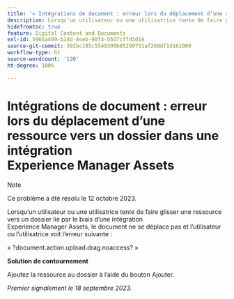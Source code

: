 ```yaml
---
title: '« Intégrations de document : erreur lors du déplacement d’une ressource vers un dossier dans une intégration Experience Manager Assets »'
description: Lorsqu’un utilisateur ou une utilisatrice tente de faire glisser une ressource vers un dossier lié par le biais d’une intégration Experience Manager Assets, le document ne se déplace pas et l’utilisateur ou l’utilisatrice voit l’erreur suivante.
hidefromtoc: true
feature: Digital Content and Documents
exl-id: 5965a409-b14d-4ceb-90f4-55d7cffd3d19
source-git-commit: 392bc185c5549300b05299751af260df1d161009
workflow-type: ht
source-wordcount: '120'
ht-degree: 100%

---
```


# Intégrations de document : erreur lors du déplacement d’une ressource vers un dossier dans une intégration Experience Manager Assets

>[!NOTE]
>
>Ce problème a été résolu le 12 octobre 2023.

Lorsqu’un utilisateur ou une utilisatrice tente de faire glisser une ressource vers un dossier lié par le biais d’une intégration Experience Manager Assets, le document ne se déplace pas et l’utilisateur ou l’utilisatrice voit l’erreur suivante :

« ?document.action.upload.drag.noaccess? »

**Solution de contournement**

Ajoutez la ressource au dossier à l’aide du bouton Ajouter.

_Premier signalement le 18 septembre 2023._
